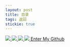 ```yaml
---
layout: post
title: 目录
tags: 返回
stickie: true
---
```


<a href="https://17824909342.github.io/2017-12-23-hello-world11.html"><img src="/home/wxy/Screenshot_2019-08-19-11-51-01-0993879730.png"> </a>
<a href="https://17824909342.github.io/2017-12-23-hello-world22.html"><img src="https://timgsa.baidu.com/timg?image&quality=80&size=b9999_10000&sec=1565977423634&di=fb2547134d3c061917be844ce9bbb2d7&imgtype=0&src=http%3A%2F%2Fb-ssl.duitang.com%2Fuploads%2Fitem%2F201512%2F29%2F20151229213913_PGtke.thumb.700_0.jpeg"> </a>
<a href="https://17824909342.github.io/2017-12-23-hello-world33.html"><img src="https://timgsa.baidu.com/timg?image&quality=80&size=b9999_10000&sec=1565977947057&di=e64881201fac96f67e731e1a0c4b2dbb&imgtype=0&src=http%3A%2F%2Fb-ssl.duitang.com%2Fuploads%2Fitem%2F201808%2F31%2F20180831224329_cdcys.jpg"> </a> 
<a href="https://17824909342.github.io/2017-12-23-hello-world34.html"><img src="https://timgsa.baidu.com/timg?image&quality=80&size=b9999_10000&sec=1566192165375&di=1bdb0f28782f3412eb69497ae2efef65&imgtype=0&src=http%3A%2F%2Fb-ssl.duitang.com%2Fuploads%2Fitem%2F201503%2F13%2F20150313081624_5LiWk.jpeg"> </a>
<a href ="https://github.com/17824909342">Enter My Github</a>   
            


